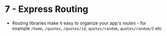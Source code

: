 # 7 - Express Routing

- Routing libraries make it easy to organize your app's *routes* - for example `/home`, `/quotes`, `/quotes/id`, `quotes/random`, `quotes/random/5` etc
